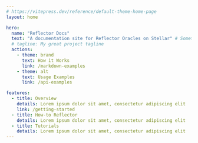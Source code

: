 ```yaml
---
# https://vitepress.dev/reference/default-theme-home-page
layout: home

hero:
  name: "Reflector Docs"
  text: "A documentation site for Reflector Oracles on Stellar" # Something catchy about what reflector does
  # tagline: My great project tagline
  actions:
    - theme: brand
      text: How it Works
      link: /markdown-examples
    - theme: alt
      text: Usage Examples
      link: /api-examples

features:
  - title: Overview
    details: Lorem ipsum dolor sit amet, consectetur adipiscing elit
    link: /getting-started
  - title: How-to Reflector
    details: Lorem ipsum dolor sit amet, consectetur adipiscing elit
  - title: Tutorials
    details: Lorem ipsum dolor sit amet, consectetur adipiscing elit
---
```


